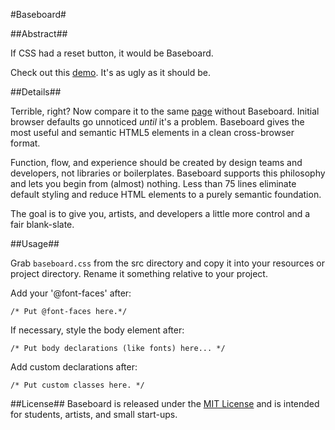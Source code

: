 #Baseboard#

##Abstract##

If CSS had a reset button, it would be Baseboard.

Check out this [demo](https://taylor-vann.github.io/baseboard). It's as ugly as it should be. 

##Details##

Terrible, right? Now compare it to the same [page](https://taylor-vann.github.io/baseboard/example/plank.html) without Baseboard. Initial browser defaults go unnoticed *until* it's a problem. Baseboard gives the most useful and semantic HTML5 elements in a clean cross-browser format.

Function, flow, and experience should be created by design teams and developers, not libraries or boilerplates. Baseboard supports this philosophy and lets you begin from (almost) nothing. Less than 75 lines eliminate default styling and reduce HTML elements to a purely semantic foundation.

The goal is to give you, artists, and developers a little more control and a fair blank-slate.

##Usage##

Grab `baseboard.css` from the src directory and copy it into your resources or project directory. Rename it something relative to your project. 

Add your '@font-faces' after:

`/* Put @font-faces here.*/`

If necessary, style the body element after:

`/* Put body declarations (like fonts) here... */`

Add custom declarations after:

`/* Put custom classes here. */`

##License##
Baseboard is released under the [MIT License](https://opensource.org/licenses/MIT) and is intended for students, artists, and small start-ups.
